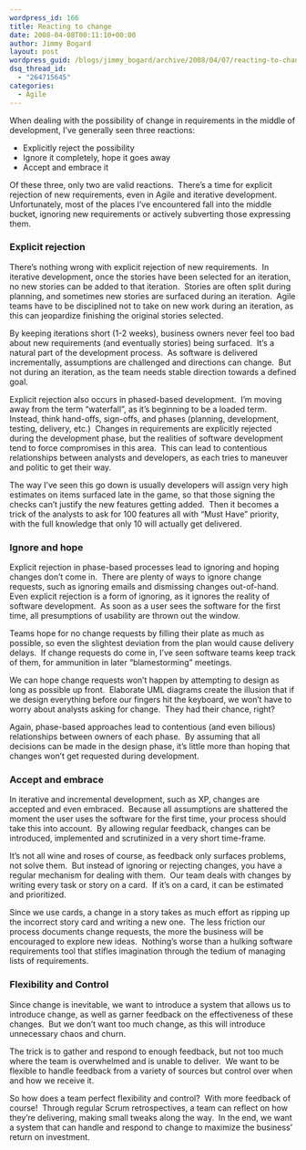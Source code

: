 ```yaml
---
wordpress_id: 166
title: Reacting to change
date: 2008-04-08T00:11:10+00:00
author: Jimmy Bogard
layout: post
wordpress_guid: /blogs/jimmy_bogard/archive/2008/04/07/reacting-to-change.aspx
dsq_thread_id:
  - "264715645"
categories:
  - Agile
---
```

When dealing with the possibility of change in requirements in the middle of development, I&#8217;ve generally seen three reactions:

  * Explicitly reject the possibility
  * Ignore it completely, hope it goes away
  * Accept and embrace it

Of these three, only two are valid reactions.&nbsp; There&#8217;s a time for explicit rejection of new requirements, even in Agile and iterative development.&nbsp; Unfortunately, most of the places I&#8217;ve encountered fall into the middle bucket, ignoring new requirements or actively subverting those expressing them.

### Explicit rejection

There&#8217;s nothing wrong with explicit rejection of new requirements.&nbsp; In iterative development, once the stories have been selected for an iteration, no new stories can be added to that iteration.&nbsp; Stories are often split during planning, and sometimes new stories are surfaced during an iteration.&nbsp; Agile teams have to be disciplined not to take on new work during an iteration, as this can jeopardize finishing the original stories selected.

By keeping iterations short (1-2 weeks), business owners never feel too bad about new requirements (and eventually stories) being surfaced.&nbsp; It&#8217;s a natural part of the development process.&nbsp; As software is delivered incrementally, assumptions are challenged and directions can change.&nbsp; But not during an iteration, as the team needs stable direction towards a defined goal.

Explicit rejection also occurs in phased-based development.&nbsp; I&#8217;m moving away from the term &#8220;waterfall&#8221;, as it&#8217;s beginning to be a loaded term.&nbsp; Instead, think hand-offs, sign-offs, and phases (planning, development, testing, delivery, etc.)&nbsp; Changes in requirements are explicitly rejected during the development phase, but the realities of software development tend to force compromises in this area.&nbsp; This can lead to contentious relationships between analysts and developers, as each tries to maneuver and politic to get their way.

The way I&#8217;ve seen this go down is usually developers will assign very high estimates on items surfaced late in the game, so that those signing the checks can&#8217;t justify the new features getting added.&nbsp; Then it becomes a trick of the analysts to ask for 100 features all with &#8220;Must Have&#8221; priority, with the full knowledge that only 10 will actually get delivered.

### Ignore and hope

Explicit rejection in phase-based processes lead to ignoring and hoping changes don&#8217;t come in.&nbsp; There are plenty of ways to ignore change requests, such as ignoring emails and dismissing changes out-of-hand.&nbsp; Even explicit rejection is a form of ignoring, as it ignores the reality of software development.&nbsp; As soon as a user sees the software for the first time, all presumptions of usability are thrown out the window.

Teams hope for no change requests by filling their plate as much as possible, so even the slightest deviation from the plan would cause delivery delays.&nbsp; If change requests do come in, I&#8217;ve seen software teams keep track of them, for ammunition in later &#8220;blamestorming&#8221; meetings.

We can hope change requests won&#8217;t happen by attempting to design as long as possible up front.&nbsp; Elaborate UML diagrams create the illusion that if we design everything before our fingers hit the keyboard, we won&#8217;t have to worry about analysts asking for change.&nbsp; They had their chance, right?

Again, phase-based approaches lead to contentious (and even bilious) relationships between owners of each phase.&nbsp; By assuming that all decisions can be made in the design phase, it&#8217;s little more than hoping that changes won&#8217;t get requested during development.

### Accept and embrace

In iterative and incremental development, such as XP, changes are accepted and even embraced.&nbsp; Because all assumptions are shattered the moment the user uses the software for the first time, your process should take this into account.&nbsp; By allowing regular feedback, changes can be introduced, implemented and scrutinized in a very short time-frame.

It&#8217;s not all wine and roses of course, as feedback only surfaces problems, not solve them.&nbsp; But instead of ignoring or rejecting changes, you have a regular mechanism for dealing with them.&nbsp; Our team deals with changes by writing every task or story on a card.&nbsp; If it&#8217;s on a card, it can be estimated and prioritized.

Since we use cards, a change in a story takes as much effort as ripping up the incorrect story card and writing a new one.&nbsp; The less friction our process documents change requests, the more the business will be encouraged to explore new ideas.&nbsp; Nothing&#8217;s worse than a hulking software requirements tool that stifles imagination through the tedium of managing lists of requirements.

### Flexibility and Control

Since change is inevitable, we want to introduce a system that allows us to introduce change, as well as garner feedback on the effectiveness of these changes.&nbsp; But we don&#8217;t want too much change, as this will introduce unnecessary chaos and churn.

The trick is to gather and respond to enough feedback, but not too much where the team is overwhelmed and is unable to deliver.&nbsp; We want to be flexible to handle feedback from a variety of sources but control over when and how we receive it.

So how does a team perfect flexibility and control?&nbsp; With more feedback of course!&nbsp; Through regular Scrum retrospectives, a team can reflect on how they&#8217;re delivering, making small tweaks along the way.&nbsp; In the end, we want a system that can handle and respond to change to maximize the business&#8217; return on investment.